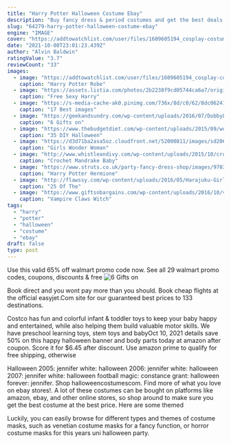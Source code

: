 ```yaml
---
title: "Harry Potter Halloween Costume Ebay"
description: "Buy fancy dress & period costumes and get the best deals at the lowest prices on ebay! great savings & free delivery  collection on many items buy fancy dress & period costumes and get the"
slug: "64279-harry-potter-halloween-costume-ebay"
engine: "IMAGE"
cover: "https://addtowatchlist.com/user/files/1609605194_cosplay-costume-potter-robe-cloak-neckla_main-0.jpg"
date: "2021-10-08T23:01:23.439Z"
author: "Alvin Baldwin"
ratingValue: "3.7"
reviewCount: "33"
images:
  - image: "https://addtowatchlist.com/user/files/1609605194_cosplay-costume-potter-robe-cloak-neckla_main-0.jpg"
    caption: "Harry Potter Robe"
  - image: "https://assets.listia.com/photos/2b2238f9cd05744ca6a7/original.jpg?s=800x600g&sig=6941697b632a75aa&ts=1381454000"
    caption: "Free Sexy Harry"
  - image: "https://s-media-cache-ak0.pinimg.com/736x/8d/c0/62/8dc062417c3cf98dca5a20bc4d3be069.jpg"
    caption: "17 Best images"
  - image: "https://geekandsundry.com/wp-content/uploads/2016/07/DobbyLatexMask.jpeg"
    caption: "6 Gifts on"
  - image: "https://www.thebudgetdiet.com/wp-content/uploads/2015/09/wonder-woman.jpg"
    caption: "35 DIY Halloween"
  - image: "https://d3d71ba2asa5oz.cloudfront.net/52000811/images/sd2065v0605a__1.jpg"
    caption: "Girls Wonder Woman"
  - image: "http://www.whistleandivy.com/wp-content/uploads/2015/10/crochetmandrakehat19PIN-598x900.jpg"
    caption: "Crochet Mandrake Baby"
  - image: "https://www.struts.co.uk/party-fancy-dress-shop/images/9703-hermione-granger-wand.jpg"
    caption: "Harry Potter Hermione"
  - image: "http://flawssy.com/wp-content/uploads/2016/05/Harajuku-Girl-Halloween-Costume.jpg"
    caption: "25 Of The"
  - image: "https://www.giftsnbargains.com/wp-content/uploads/2016/10/vampire-claws-retouched.jpg"
    caption: "Vampire Claws Witch"
tags:
  - "harry"
  - "potter"
  - "halloween"
  - "costume"
  - "ebay"
draft: false
type: post
---
```


Use this valid 65% off walmart promo code now. See all 29 walmart promo codes, coupons, discounts & free
![6 Gifts on](https://geekandsundry.com/wp-content/uploads/2016/07/DobbyLatexMask.jpeg "6 Gifts on")

Book direct and you wont pay more than you should. Book cheap flights at the official easyjet.Com site for our guaranteed best prices to 133 destinations.
<!--inArticleAds-->

<!--galleryOne-->

Costco has fun and colorful infant & toddler toys to keep your baby happy and entertained, while also helping them build valuable motor skills. We have preschool learning toys, stem toys and babyOct 10, 2021 details save 50% on this happy halloween banner and body parts today at amazon after coupon. Score it for $6.45 after discount. Use amazon prime to qualify for free shipping, otherwise
<!--inArticleAds-->

<!--galleryTwo-->

Halloween 2005: jennifer white: halloween 2006: jennifer white: halloween 2007: jennifer white: halloween football magic: constance grant: halloween forever: jennifer. Shop halloweencostumescom. Find more of what you love on ebay stores!. A lot of these costumes can be bought on platforms like amazon, ebay, and other online stores, so shop around to make sure you get the best costume at the best price. Here are some themed
<!--galleryThree-->

Luckily, you can easily browse for different types and themes of costume masks, such as venetian costume masks for a fancy function, or horror costume masks for this years uni halloween party.